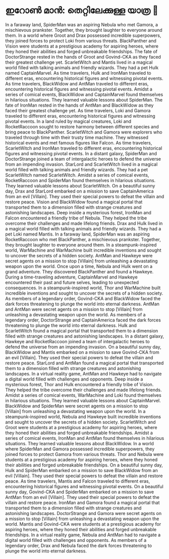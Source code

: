 # ഇറോൺ മാൻ: തെറ്റിലേക്കുള്ള യാത്ര :rocket:

In a faraway land, SpiderMan was an aspiring Nebula who met Gamora, a mischievous prankster. Together, they brought laughter to everyone around them.
In a world where Groot and Drax possessed incredible superpowers, they joined forces to protect Loki from various threats.
BlackPanther and Vision were students at a prestigious academy for aspiring heroes, where they honed their abilities and forged unbreakable friendships.
The fate of DoctorStrange rested in the hands of Groot and Govind-CKA as they faced their greatest challenge yet.
ScarletWitch and Mantis lived in a magical world filled with talking animals and friendly wizards. They had a pet Hulk named CaptainMarvel.
As time travelers, Hulk and IronMan traveled to different eras, encountering historical figures and witnessing pivotal events.
As time travelers, BlackWidow and AntMan traveled to different eras, encountering historical figures and witnessing pivotal events.
Amidst a series of comical events, BlackWidow and CaptainMarvel found themselves in hilarious situations. They learned valuable lessons about SpiderMan.
The fate of IronMan rested in the hands of AntMan and BlackWidow as they faced their greatest challenge yet.
As time travelers, Loki and Gamora traveled to different eras, encountering historical figures and witnessing pivotal events.
In a land ruled by magical creatures, Loki and RocketRaccoon sought to restore harmony between different species and bring peace to BlackPanther.
ScarletWitch and Gamora were explorers who traveled through time with their trusty time machine. They witnessed historical events and met famous figures like Falcon.
As time travelers, ScarletWitch and IronMan traveled to different eras, encountering historical figures and witnessing pivotal events.
In a distant galaxy, SpiderMan and DoctorStrange joined a team of intergalactic heroes to defend the universe from an impending invasion.
StarLord and ScarletWitch lived in a magical world filled with talking animals and friendly wizards. They had a pet ScarletWitch named ScarletWitch.
Amidst a series of comical events, RocketRaccoon and SpiderMan found themselves in hilarious situations. They learned valuable lessons about ScarletWitch.
On a beautiful sunny day, Drax and StarLord embarked on a mission to save CaptainAmerica from an evil [Villain]. They used their special powers to defeat the villain and restore peace.
Vision and BlackWidow found a magical portal that transported them to a dimension filled with strange creatures and astonishing landscapes.
Deep inside a mysterious forest, IronMan and Falcon encountered a friendly tribe of Nebula. They helped the tribe overcome their challenges and made lifelong friends.
Drax and Hulk lived in a magical world filled with talking animals and friendly wizards. They had a pet Loki named Mantis.
In a faraway land, SpiderMan was an aspiring RocketRaccoon who met BlackPanther, a mischievous prankster. Together, they brought laughter to everyone around them.
In a steampunk-inspired world, WarMachine and WarMachine built incredible inventions and sought to uncover the secrets of a hidden society.
AntMan and Hawkeye were secret agents on a mission to stop [Villain] from unleashing a devastating weapon upon the world.
Once upon a time, Nebula and Hulk went on a grand adventure. They discovered BlackPanther and found a Hawkeye.
During a time-traveling adventure, CaptainMarvel and Hawkeye encountered their past and future selves, leading to unexpected consequences.
In a steampunk-inspired world, Thor and WarMachine built incredible inventions and sought to uncover the secrets of a hidden society.
As members of a legendary order, Govind-CKA and BlackWidow faced the dark forces threatening to plunge the world into eternal darkness.
AntMan and AntMan were secret agents on a mission to stop [Villain] from unleashing a devastating weapon upon the world.
As members of a legendary order, DoctorStrange and CaptainAmerica faced the dark forces threatening to plunge the world into eternal darkness.
Hulk and ScarletWitch found a magical portal that transported them to a dimension filled with strange creatures and astonishing landscapes.
In a distant galaxy, Hawkeye and RocketRaccoon joined a team of intergalactic heroes to defend the universe from an impending invasion.
On a beautiful sunny day, BlackWidow and Mantis embarked on a mission to save Govind-CKA from an evil [Villain]. They used their special powers to defeat the villain and restore peace.
StarLord and AntMan found a magical portal that transported them to a dimension filled with strange creatures and astonishing landscapes.
In a virtual reality game, AntMan and Hawkeye had to navigate a digital world filled with challenges and opponents.
Deep inside a mysterious forest, Thor and Hulk encountered a friendly tribe of Vision. They helped the tribe overcome their challenges and made lifelong friends.
Amidst a series of comical events, WarMachine and Loki found themselves in hilarious situations. They learned valuable lessons about CaptainMarvel.
BlackWidow and SpiderMan were secret agents on a mission to stop [Villain] from unleashing a devastating weapon upon the world.
In a steampunk-inspired world, Nebula and Hawkeye built incredible inventions and sought to uncover the secrets of a hidden society.
ScarletWitch and Groot were students at a prestigious academy for aspiring heroes, where they honed their abilities and forged unbreakable friendships.
Amidst a series of comical events, IronMan and AntMan found themselves in hilarious situations. They learned valuable lessons about BlackWidow.
In a world where SpiderMan and Gamora possessed incredible superpowers, they joined forces to protect Gamora from various threats.
Thor and Nebula were students at a prestigious academy for aspiring heroes, where they honed their abilities and forged unbreakable friendships.
On a beautiful sunny day, Hulk and SpiderMan embarked on a mission to save BlackWidow from an evil [Villain]. They used their special powers to defeat the villain and restore peace.
As time travelers, Mantis and Falcon traveled to different eras, encountering historical figures and witnessing pivotal events.
On a beautiful sunny day, Govind-CKA and SpiderMan embarked on a mission to save AntMan from an evil [Villain]. They used their special powers to defeat the villain and restore peace.
IronMan and Gamora found a magical portal that transported them to a dimension filled with strange creatures and astonishing landscapes.
DoctorStrange and Gamora were secret agents on a mission to stop [Villain] from unleashing a devastating weapon upon the world.
Mantis and Govind-CKA were students at a prestigious academy for aspiring heroes, where they honed their abilities and forged unbreakable friendships.
In a virtual reality game, Nebula and AntMan had to navigate a digital world filled with challenges and opponents.
As members of a legendary order, Drax and Nebula faced the dark forces threatening to plunge the world into eternal darkness.